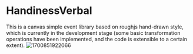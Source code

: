 # HandinessVerbal
This is a canvas simple event library based on roughjs hand-drawn style, which is currently in the development stage (some basic transformation operations have been implemented, and the code is extensible to a certain extent).
![1700851922066](https://github.com/Prince-Hervoet/HandinessVerbal/assets/122962161/ae433ec3-ed30-4053-95a0-34fc23e4ef15)
